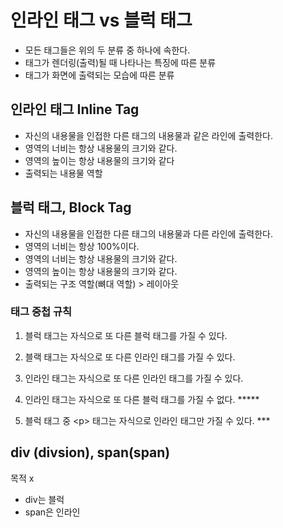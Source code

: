 # 인라인 태그 vs 블럭 태그
- 모든 태그들은 위의 두 분류 중 하나에 속한다. 
- 태그가 렌더링(출력)될 때 나타나는 특징에 따른 분류
- 태그가 화면에 출력되는 모습에 따른 분류

## 인라인 태그 Inline Tag
- 자신의 내용물을 인접한 다른 태그의 내용물과 같은 라인에 출력한다.
- 영역의 너비는 항상 내용물의 크기와 같다.
- 영역의 높이는 항상 내용물의 크기와 같다
- 출력되는 내용물 역할


## 블럭 태그, Block Tag
- 자신의 내용물을 인접한 다른 태그의 내용물과 다른 라인에 출력한다.
- 영역의 너비는 항상 100%이다. 
- 영역의 너비는 항상 내용물의 크기와 같다.
- 영역의 높이는 항상 내용물의 크기와 같다.
- 출력되는 구조 역할(뼈대 역할) > 레이아웃



### 태그 중첩 규칙
1. 블럭 태그는 자식으로 또 다른 블럭 태그를 가질 수 있다.
2. 블랙 태그는 자식으로 또 다른 인라인 태그를 가질 수 있다.
3. 인라인 태그는 자식으로 또 다른 인라인 태그를 가질 수 있다.
4. 인라인 태그는 자식으로 또 다른 블럭 태그를 가질  수 없다. \*\*\*\*\*

5. 블럭 태그 중 \<p\> 태그는 자식으로 인라인 태그만 가질 수 있다. \*\*\*

## div (divsion), span(span)
목적 x 
- div는 블럭
- span은 인라인


